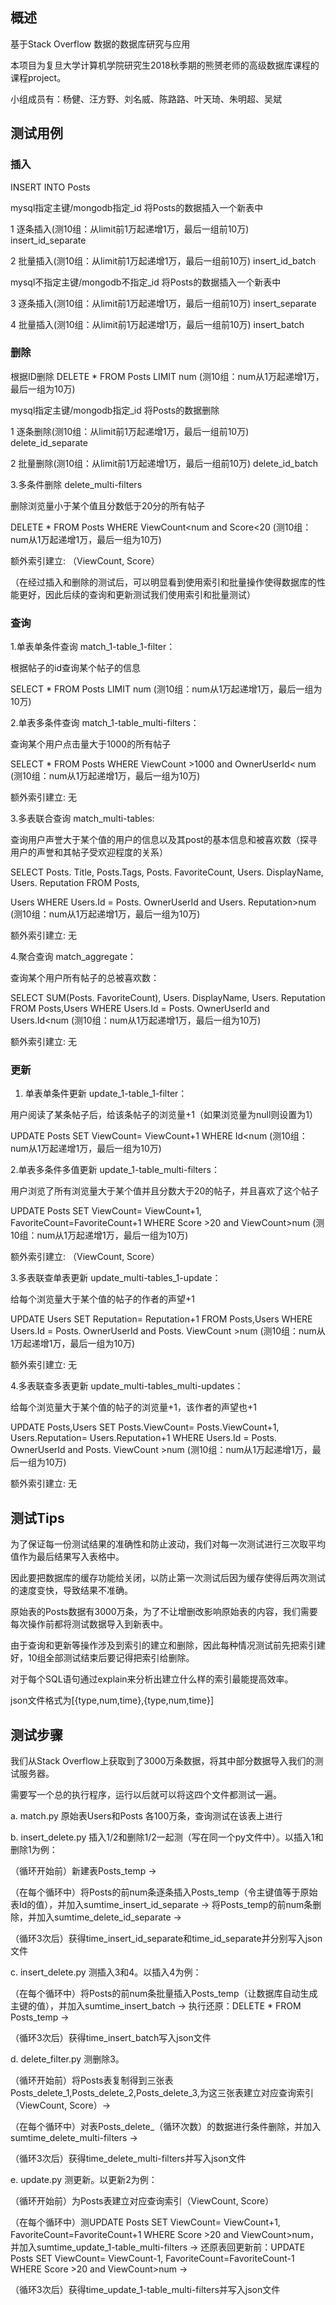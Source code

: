 ## 概述
基于Stack Overflow 数据的数据库研究与应用

本项目为复旦大学计算机学院研究生2018秋季期的熊赟老师的高级数据库课程的课程project。

小组成员有：杨健、汪方野、刘名威、陈路路、叶天琦、朱明超、吴斌


## 测试用例

### 插入

INSERT INTO Posts

mysql指定主键/mongodb指定_id 将Posts的数据插入一个新表中

1 逐条插入(测10组：从limit前1万起递增1万，最后一组前10万) insert_id_separate

2 批量插入(测10组：从limit前1万起递增1万，最后一组前10万) insert_id_batch

mysql不指定主键/mongodb不指定_id 将Posts的数据插入一个新表中

3 逐条插入(测10组：从limit前1万起递增1万，最后一组前10万) insert_separate

4 批量插入(测10组：从limit前1万起递增1万，最后一组前10万) insert_batch


### 删除

根据ID删除 DELETE * FROM Posts LIMIT num (测10组：num从1万起递增1万，最后一组为10万)

mysql指定主键/mongodb指定_id 将Posts的数据删除

1 逐条删除(测10组：从limit前1万起递增1万，最后一组前10万) delete_id_separate

2 批量删除(测10组：从limit前1万起递增1万，最后一组前10万) delete_id_batch


3.多条件删除 delete_multi-filters

删除浏览量小于某个值且分数低于20分的所有帖子 

DELETE * FROM Posts WHERE ViewCount<num and Score<20 (测10组：num从1万起递增1万，最后一组为10万) 

额外索引建立: （ViewCount, Score）


（在经过插入和删除的测试后，可以明显看到使用索引和批量操作使得数据库的性能更好，因此后续的查询和更新测试我们使用索引和批量测试）

### 查询

1.单表单条件查询 match_1-table_1-filter：

根据帖子的id查询某个帖子的信息

SELECT * FROM Posts LIMIT num (测10组：num从1万起递增1万，最后一组为10万)

2.单表多条件查询 match_1-table_multi-filters：

查询某个用户点击量大于1000的所有帖子

SELECT * FROM Posts WHERE ViewCount >1000 and OwnerUserId< num (测10组：num从1万起递增1万，最后一组为10万) 

额外索引建立: 无

3.多表联合查询 match_multi-tables:

查询用户声誉大于某个值的用户的信息以及其post的基本信息和被喜欢数（探寻用户的声誉和其帖子受欢迎程度的关系）

SELECT Posts. Title, Posts.Tags, Posts. FavoriteCount, Users. DisplayName, Users. Reputation  FROM Posts,

Users WHERE Users.Id = Posts. OwnerUserId and Users. Reputation>num (测10组：num从1万起递增1万，最后一组为10万)

额外索引建立: 无

4.聚合查询 match_aggregate：

查询某个用户所有帖子的总被喜欢数：

SELECT SUM(Posts. FavoriteCount), Users. DisplayName, Users. Reputation  FROM Posts,Users WHERE Users.Id = Posts. OwnerUserId and Users.Id<num (测10组：num从1万起递增1万，最后一组为10万)

额外索引建立: 无


### 更新

1. 单表单条件更新 update_1-table_1-filter：

用户阅读了某条帖子后，给该条帖子的浏览量+1（如果浏览量为null则设置为1）

UPDATE Posts SET ViewCount= ViewCount+1 WHERE Id<num (测10组：num从1万起递增1万，最后一组为10万)

2.单表多条件多值更新 update_1-table_multi-filters：

用户浏览了所有浏览量大于某个值并且分数大于20的帖子，并且喜欢了这个帖子

UPDATE Posts SET ViewCount= ViewCount+1, FavoriteCount=FavoriteCount+1 WHERE Score >20 and ViewCount>num (测10组：num从1万起递增1万，最后一组为10万)

额外索引建立: （ViewCount, Score）

3.多表联查单表更新 update_multi-tables_1-update：

给每个浏览量大于某个值的帖子的作者的声望+1

UPDATE Users SET Reputation= Reputation+1 FROM Posts,Users WHERE Users.Id = Posts. OwnerUserId and Posts. ViewCount >num (测10组：num从1万起递增1万，最后一组为10万)

额外索引建立: 无

4.多表联查多表更新 update_multi-tables_multi-updates：

给每个浏览量大于某个值的帖子的浏览量+1，该作者的声望也+1

UPDATE Posts,Users SET Posts.ViewCount= Posts.ViewCount+1, Users.Reputation= Users.Reputation+1 WHERE Users.Id = Posts. OwnerUserId and Posts. ViewCount >num (测10组：num从1万起递增1万，最后一组为10万)

额外索引建立: 无


## 测试Tips
为了保证每一份测试结果的准确性和防止波动，我们对每一次测试进行三次取平均值作为最后结果写入表格中。

因此要把数据库的缓存功能给关闭，以防止第一次测试后因为缓存使得后两次测试的速度变快，导致结果不准确。

原始表的Posts数据有3000万条，为了不让增删改影响原始表的内容，我们需要每次操作前都将测试数据导入到新表中。

由于查询和更新等操作涉及到索引的建立和删除，因此每种情况测试前先把索引建好，10组全部测试结束后要记得把索引给删除。

对于每个SQL语句通过explain来分析出建立什么样的索引最能提高效率。

json文件格式为[{type,num,time},{type,num,time}]


## 测试步骤
我们从Stack Overflow上获取到了3000万条数据，将其中部分数据导入我们的测试服务器。

需要写一个总的执行程序，运行以后就可以将这四个文件都测试一遍。

a. match.py 原始表Users和Posts 各100万条，查询测试在该表上进行

b. insert_delete.py 插入1/2和删除1/2一起测（写在同一个py文件中）。以插入1和删除1为例：

（循环开始前）新建表Posts_temp ->

（在每个循环中）将Posts的前num条逐条插入Posts_temp（令主键值等于原始表Id的值），并加入sumtime_insert_id_separate -> 将Posts_temp的前num条删除，并加入sumtime_delete_id_separate ->

（循环3次后）获得time_insert_id_separate和time_id_separate并分别写入json文件

c. insert_delete.py 测插入3和4。以插入4为例：

（在每个循环中）将Posts的前num条批量插入Posts_temp（让数据库自动生成主键的值），并加入sumtime_insert_batch -> 执行还原：DELETE * FROM Posts_temp ->

（循环3次后）获得time_insert_batch写入json文件

d. delete_filter.py 测删除3。

（循环开始前）将Posts表复制得到三张表Posts_delete_1,Posts_delete_2,Posts_delete_3,为这三张表建立对应查询索引（ViewCount, Score）->

（在每个循环中）对表Posts_delete_（循环次数）的数据进行条件删除，并加入sumtime_delete_multi-filters ->

（循环3次后）获得time_delete_multi-filters并写入json文件

e. update.py 测更新。以更新2为例：

（循环开始前）为Posts表建立对应查询索引（ViewCount, Score）

（在每个循环中）测UPDATE Posts SET ViewCount= ViewCount+1, FavoriteCount=FavoriteCount+1 WHERE Score >20 and ViewCount>num，并加入sumtime_update_1-table_multi-filters -> 还原表回更新前：UPDATE Posts SET ViewCount= ViewCount-1, FavoriteCount=FavoriteCount-1 WHERE Score >20 and ViewCount>num ->

（循环3次后）获得time_update_1-table_multi-filters并写入json文件